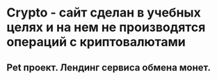 # Crypto - сайт сделан в учебных целях и на нем не производятся операций с криптовалютами

## Pet проект. Лендинг сервиса обмена монет.
